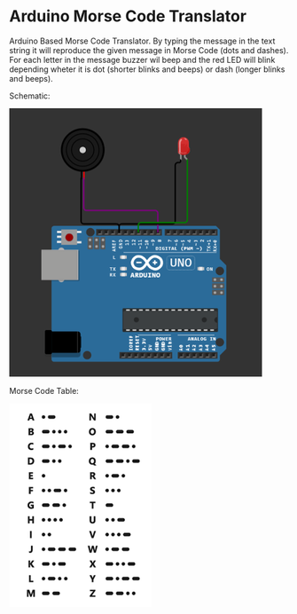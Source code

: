 # Arduino Morse Code Translator
 Arduino Based Morse Code Translator. By typing the message in the text string it will reproduce the given message in Morse Code (dots and dashes).  For each letter in the message buzzer wil beep and the red LED will blink depending wheter it is dot (shorter blinks and beeps) or dash (longer blinks and beeps).
 
 Schematic:
 
 
![Arduino Scmetaic](images/Schematics.png)

Morse Code Table:


![Table](images/TableOfCodes.png)
